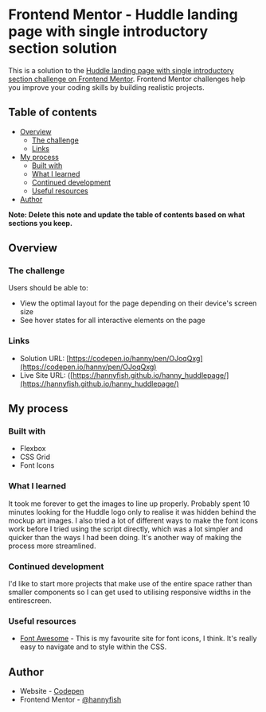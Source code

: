 # Frontend Mentor - Huddle landing page with single introductory section solution

This is a solution to the [Huddle landing page with single introductory section challenge on Frontend Mentor](https://www.frontendmentor.io/challenges/huddle-landing-page-with-a-single-introductory-section-B_2Wvxgi0). Frontend Mentor challenges help you improve your coding skills by building realistic projects. 

## Table of contents

- [Overview](#overview)
  - [The challenge](#the-challenge)
  - [Links](#links)
- [My process](#my-process)
  - [Built with](#built-with)
  - [What I learned](#what-i-learned)
  - [Continued development](#continued-development)
  - [Useful resources](#useful-resources)
- [Author](#author)

**Note: Delete this note and update the table of contents based on what sections you keep.**

## Overview

### The challenge

Users should be able to:

- View the optimal layout for the page depending on their device's screen size
- See hover states for all interactive elements on the page


### Links

- Solution URL: [https://codepen.io/hanny/pen/OJoqQxg](https://codepen.io/hanny/pen/OJoqQxg)
- Live Site URL: ([https://hannyfish.github.io/hanny_huddlepage/](https://hannyfish.github.io/hanny_huddlepage/)

## My process

### Built with

- Flexbox
- CSS Grid
- Font Icons 

### What I learned

It took me forever to get the images to line up properly. Probably spent 10 minutes looking for the Huddle logo only to realise it was hidden  behind the mockup art images. I also tried a lot of different ways to make the font icons work before I tried using the script directly, which was a lot simpler and quicker than the ways I had been doing. It's another way of making the process more streamlined.

### Continued development

I'd like to start more projects that make use of the entire space rather than smaller components so I can get used to utilising responsive widths in the entirescreen.

### Useful resources

- [Font Awesome](https://www.fontawesome.com) - This is my favourite site for font icons, I think. It's really easy to navigate and to style within the CSS.

## Author

- Website - [Codepen](https://codepen.io/hanny/pen/OJoqQxg)
- Frontend Mentor - [@hannyfish](https://www.frontendmentor.io/profile/hannyfish)

